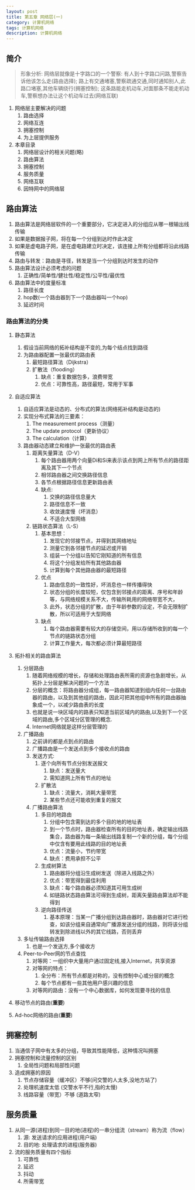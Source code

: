```yaml
---
layout: post
title: 第五章 网络层(一)
category: 计算机网络
tags: 计算机网络
description: 计算机网络
---
```


## 简介
> 形象分析: 网络层就像是十字路口的一个警察:
> 有人到十字路口问路,警察告诉他该怎么走(路由选择);
> 路上有交通堵塞,警察疏通交通,同时通知别人,此路口堵塞,其他车辆绕行(拥塞控制);
> 这条路能走机动车,对面那条不能走机动车,警察想办法让这个机动车过去(网络互联)

1. 网络层主要解决的问题
    1. 路由选择
    2. 网络互连
    3. 拥塞控制
    4. 为上层提供服务
2. 本章目录
    1. 网络层设计的相关问题(略)
    2. 路由算法
    3. 拥塞控制
    4. 服务质量
    5. 网络互联
    6. 因特网中的网络层
    
## 路由算法
1. 路由算法是网络层软件的一个重要部分，它决定进入的分组应从哪一根输出线传输
2. 如果是数据报子网，将在每一个分组到达时作此决定
3. 如果是虚电路子网，是在虚电路建立时决定，该连接上所有分组都将沿此线路传输
4. 路由与转发：路由是寻径，转发是当一个分组到达时发生的动作
5. 路由算法设计必须考虑的问题
    1. 正确性/简单性/健壮性/稳定性/公平性/最优性
6. 路由算法中的度量标准
    1. 路径长度
    2. hop数(一个路由器到下一个路由器叫一个hop)
    3. 延迟时间

### 路由算法的分类
1. 静态算法
    1. 假设当前网络的拓补结构是不变的,为每个结点找到路径
    2. 为路由器配置一张最优的路由表
        1. 最短路径算法（Dijkstra）
        2. 扩散法（flooding）
            1. 缺点：重复数据包多，浪费带宽 
            2. 优点：可靠性高，路径最短，常用于军事 
2. 自适应算法
    1. 自适应算法是动态的、分布式的算法(网络拓补结构是动态的)
    2. 实现分布式算法的三要素：
        1. The measurement process（测量）
        2. The update protocol（更新协议）
        3. The calculation（计算）
    3. 路由器动态建立和维护一张最优的路由表
        1. 距离矢量算法（D-V）
            1. 每个路由器用两个向量Di和Si来表示该点到网上所有节点的路径距离及其下一个节点
            2. 相邻路由器之间交换路径信息
            3. 各节点根据路径信息更新路由表  
            4. 缺点:
                1. 交换的路径信息量大
                2. 路径信息不一致
                3. 收敛速度慢（坏消息）
                4. 不适合大型网络
        2. 链路状态算法（L-S）
            1. 基本思想：
                1. 发现它的邻接节点，并得到其网络地址
                2. 测量它到各邻接节点的延迟或开销
                3. 组装一个分组以告知它刚知道的所有信息
                4. 将这个分组发给所有其他路由器
                5. 计算到每个其他路由器的最短路径
            2. 优点
                1. 路由信息的一致性好，坏消息也一样传播得快
                2. 状态分组的长度较短，仅包含到邻接点的距离、序号和年龄等，与网络规模关系不大，传输所耗用的网络带宽不大，
                3. 此外，状态分组的扩散，由于年龄参数的设定，不会无限制扩散，所以可适用于大型网络
            3. 缺点
                1. 每个路由器需要有较大的存储空间，用以存储所收到的每一个节点的链路状态分组
                2. 计算工作量大，每次都必须计算最短路径
3. 拓扑相关的路由算法
    1. 分层路由
        1. 随着网络规模的增长，存储和处理路由表所需的资源也急剧增长，从拓扑上分层是解决问题的一个方法
        2. 分层的概念：将路由器分成组，每一路由器知道到组内任何一台路由器的路由，以及到其他组的路由，因此可把其他组中所有的路由器抽象成一个，以减少路由表的长度
        3. 也就是说一块区域内的路表只知道当前区域内的路由,以及到下一个区域的路由,多个区域分区管理的概念.
        4. Internet网络就是这样分层管理的
    2. 广播路由
        1. 之前讲的都是点到点的路由
        2. 广播路由是一个发送点到多个接收点的路由
        3. 发送方式:
            1. 逐个向所有节点分别发送报文
                1. 缺点：发送量大
                2. 需知道网上所有节点的地址
            2. 扩散法
                1. 缺点：流量大，消耗大量带宽
                2. 某些节点还可能收到重复的报文
        4. 广播路由算法 
            1. 多目的地路由
                1. 分组中包含需到达的多个目的地的地址表 
                2. 到一个节点时，路由器检查所有的目的地址表，确定输出线路集合，路由器为每一条输出线路复制一个新的分组，每个分组中仅含有要用此线路的目的地址表
                3. 优点：流量小，节约带宽 
                4. 缺点：费用承担不公平 
            2. 生成树算法
                1. 路由器将分组沿生成树发送（除进入线路之外）
                2. 优点：带宽得到最佳利用 
                3. 缺点：每个路由器必须知道其可用生成树
                4. 如链路状态路由算法可得到生成树，距离矢量路由算法却不能得到
            3. 逆向路径传送
                1. 基本原理：当某一广播分组到达路由器时，路由器对它进行检查，如该分组来自通常向广播源发送分组的线路，则将该分组转发到除进线以外的其它线路，否则丢弃 
    3. 多址传输路由选择
        1. 也是一个发送方,多个接收方
    4. Peer-to-Peer网的节点查找  
        1. 对等网：一组织中大量用户通过固定线,接入Internet，共享资源
        2. 对等网的特点：
            1. 全分布：所有节点都是对称的，没有控制中心或分层的概念
            2. 每个节点都有一些其他用户感兴趣的信息
        3. 对等网的路由：没有一个中心数据库，如何发现要寻找的信息
4. 移动节点的路由(**重要**)

5. Ad-hoc网络的路由(**重要**)

## 拥塞控制
1. 当通信子网中有太多的分组，导致其性能降低，这种情况叫拥塞 
2. 拥塞控制和流量控制的区别
    1. 全局性问题和局部性问题
3. 造成拥塞的原因
    1. 节点存储容量（缓冲区）不够(问交警的人太多,没地方站了)
    2. 处理机速度太低 (交警水平不行,指的太慢)
    3. 线路容量（带宽）不够 (道路太窄)

## 服务质量
1. 从同一源(进程)到同一目的地(进程)的一串分组流（stream）称为流（flow）
    1. 源: 发送请求的应用进程(用户端)
    2. 目的地: 处理请求的进程(服务器)
2. 流的服务质量有四个指标
    1. 可靠性
    2. 延迟
    3. 抖动
    4. 所需带宽



